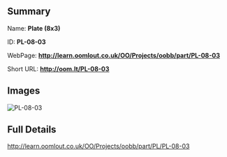 

## Summary
 
Name: __Plate (8x3)__

ID: __PL-08-03__

WebPage: __http://learn.oomlout.co.uk/OO/Projects/oobb/part/PL-08-03__

Short URL: __http://oom.lt/PL-08-03__


## Images
![PL-08-03](http://oomlout.com/oomlout-OOBB/part/PL/PL-08-03/OOBB-PL-08-03_420.png)




## Full Details

 http://learn.oomlout.co.uk/OO/Projects/oobb/part/PL/PL-08-03

